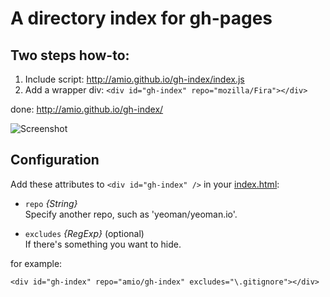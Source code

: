 # A directory index for gh-pages

## Two steps how-to:

1. Include script: http://amio.github.io/gh-index/index.js
2. Add a wrapper div: `<div id="gh-index" repo="mozilla/Fira"></div>`

done: http://amio.github.io/gh-index/

![Screenshot](https://cloud.githubusercontent.com/assets/215282/12411107/76e3b25a-beb6-11e5-855b-49a9bbe48379.png)

## Configuration

Add these attributes to `<div id="gh-index" />` in your [index.html](https://github.com/amio/gh-index/blob/gh-pages/index.html):

* `repo` *{String}*  
Specify another repo, such as 'yeoman/yeoman.io'.

* `excludes` *{RegExp}* (optional)  
  If there's something you want to hide.

for example:
```
<div id="gh-index" repo="amio/gh-index" excludes="\.gitignore"></div>
```
